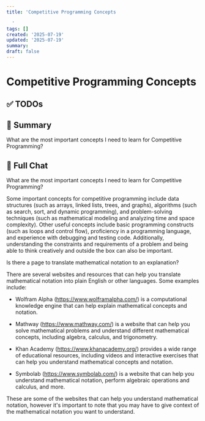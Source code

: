 ```yaml
---
title: 'Competitive Programming Concepts

  '
tags: []
created: '2025-07-19'
updated: '2025-07-19'
summary:
draft: false
---
```


# Competitive Programming Concepts


## ✅ TODOs


## 📌 Summary
What are the most important concepts I need to learn for Competitive Programming?

## 🧠 Full Chat


What are the most important concepts I need to learn for Competitive Programming?

Some important concepts for competitive programming include data structures (such as arrays, linked lists, trees, and graphs), algorithms (such as search, sort, and dynamic programming), and problem-solving techniques (such as mathematical modeling and analyzing time and space complexity). Other useful concepts include basic programming constructs (such as loops and control flow), proficiency in a programming language, and experience with debugging and testing code. Additionally, understanding the constraints and requirements of a problem and being able to think creatively and outside the box can also be important.


Is there a page to translate mathematical notation to an explanation?

There are several websites and resources that can help you translate mathematical notation into plain English or other languages. Some examples include:

- Wolfram Alpha (https://www.wolframalpha.com/) is a computational knowledge engine that can help explain mathematical concepts and notation.

- Mathway (https://www.mathway.com/) is a website that can help you solve mathematical problems and understand different mathematical concepts, including algebra, calculus, and trigonometry.

- Khan Academy (https://www.khanacademy.org/) provides a wide range of educational resources, including videos and interactive exercises that can help you understand mathematical concepts and notation.

- Symbolab (https://www.symbolab.com/) is a website that can help you understand mathematical notation, perform algebraic operations and calculus, and more.

These are some of the websites that can help you understand mathematical notation, however it's important to note that you may have to give context of the mathematical notation you want to understand.